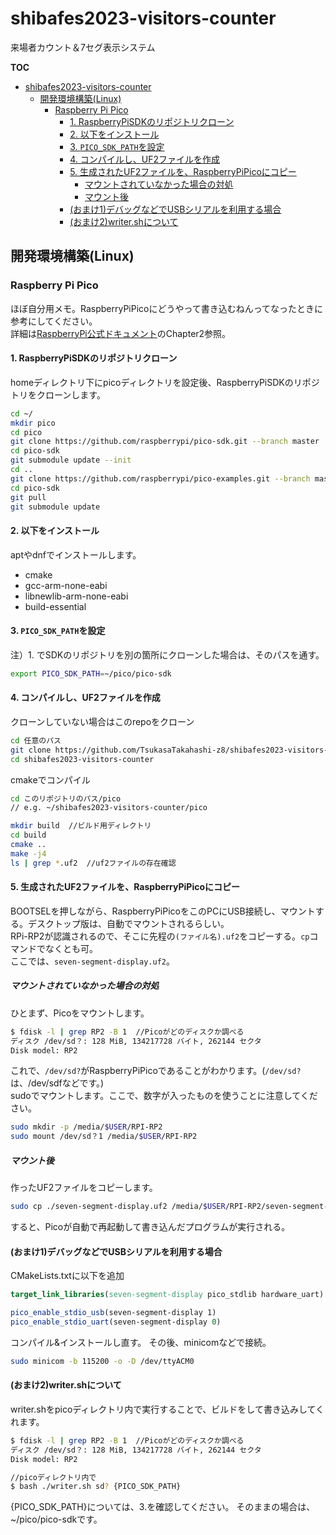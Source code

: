 # shibafes2023-visitors-counter

来場者カウント＆7セグ表示システム  

**TOC**  

<!-- @import "[TOC]" {cmd="toc" depthFrom=1 depthTo=6 orderedList=false} -->

<!-- code_chunk_output -->

- [shibafes2023-visitors-counter](#shibafes2023-visitors-counter)
  - [開発環境構築(Linux)](#開発環境構築linux)
    - [Raspberry Pi Pico](#raspberry-pi-pico)
      - [1. RaspberryPiSDKのリポジトリクローン](#1-raspberrypisdkのリポジトリクローン)
      - [2. 以下をインストール](#2-以下をインストール)
      - [3. `PICO_SDK_PATH`を設定](#3-pico_sdk_pathを設定)
      - [4. コンパイルし、UF2ファイルを作成](#4-コンパイルし-uf2ファイルを作成)
      - [5. 生成されたUF2ファイルを、RaspberryPiPicoにコピー](#5-生成されたuf2ファイルを-raspberrypipicoにコピー)
        - [マウントされていなかった場合の対処](#マウントされていなかった場合の対処)
        - [マウント後](#マウント後)
      - [(おまけ1)デバッグなどでUSBシリアルを利用する場合](#おまけ1デバッグなどでusbシリアルを利用する場合)
      - [(おまけ2)writer.shについて](#おまけ2writershについて)

<!-- /code_chunk_output -->

## 開発環境構築(Linux)

### Raspberry Pi Pico

ほぼ自分用メモ。RaspberryPiPicoにどうやって書き込むねんってなったときに参考にしてください。  
詳細は[RaspberryPi公式ドキュメント](https://datasheets.raspberrypi.com/pico/getting-started-with-pico.pdf)のChapter2参照。

#### 1. RaspberryPiSDKのリポジトリクローン

homeディレクトリ下にpicoディレクトリを設定後、RaspberryPiSDKのリポジトリをクローンします。

```bash
cd ~/
mkdir pico
cd pico
git clone https://github.com/raspberrypi/pico-sdk.git --branch master
cd pico-sdk
git submodule update --init
cd ..
git clone https://github.com/raspberrypi/pico-examples.git --branch master
cd pico-sdk
git pull
git submodule update
```

#### 2. 以下をインストール

aptやdnfでインストールします。

- cmake
- gcc-arm-none-eabi
- libnewlib-arm-none-eabi
- build-essential

#### 3. `PICO_SDK_PATH`を設定

注）1. でSDKのリポジトリを別の箇所にクローンした場合は、そのパスを通す。  

```bash
export PICO_SDK_PATH=~/pico/pico-sdk
```

#### 4. コンパイルし、UF2ファイルを作成

クローンしていない場合はこのrepoをクローン

```bash
cd 任意のパス
git clone https://github.com/TsukasaTakahashi-z8/shibafes2023-visitors-counter.git --branch main
cd shibafes2023-visitors-counter
```

cmakeでコンパイル

```bash
cd このリポジトリのパス/pico
// e.g. ~/shibafes2023-visitors-counter/pico

mkdir build  //ビルド用ディレクトリ
cd build
cmake ..
make -j4
ls | grep *.uf2  //uf2ファイルの存在確認
```

#### 5. 生成されたUF2ファイルを、RaspberryPiPicoにコピー

BOOTSELを押しながら、RaspberryPiPicoをこのPCにUSB接続し、マウントする。デスクトップ版は、自動でマウントされるらしい。  
RPi-RP2が認識されるので、そこに先程の`(ファイル名).uf2`をコピーする。`cp`コマンドでなくとも可。  
ここでは、`seven-segment-display.uf2`。  

##### マウントされていなかった場合の対処

ひとまず、Picoをマウントします。

```bash
$ fdisk -l | grep RP2 -B 1  //Picoがどのディスクか調べる
ディスク /dev/sd？: 128 MiB, 134217728 バイト, 262144 セクタ
Disk model: RP2 
```

これで、`/dev/sd?`がRaspberryPiPicoであることがわかります。(`/dev/sd?`は、/dev/sdfなどです。)  
sudoでマウントします。ここで、数字が入ったものを使うことに注意してください。

```bash
sudo mkdir -p /media/$USER/RPI-RP2
sudo mount /dev/sd？1 /media/$USER/RPI-RP2
```

##### マウント後


作ったUF2ファイルをコピーします。

```bash
sudo cp ./seven-segment-display.uf2 /media/$USER/RPI-RP2/seven-segment-display.uf2
```

すると、Picoが自動で再起動して書き込んだプログラムが実行される。

#### (おまけ1)デバッグなどでUSBシリアルを利用する場合

CMakeLists.txtに以下を追加

```CMake
target_link_libraries(seven-segment-display pico_stdlib hardware_uart) # 引数にhardware_uartを追加した。

pico_enable_stdio_usb(seven-segment-display 1)
pico_enable_stdio_uart(seven-segment-display 0)
```

コンパイル&インストールし直す。
その後、minicomなどで接続。

```bash
sudo minicom -b 115200 -o -D /dev/ttyACM0
```

#### (おまけ2)writer.shについて

writer.shをpicoディレクトリ内で実行することで、ビルドをして書き込みしてくれます。

```bash
$ fdisk -l | grep RP2 -B 1  //Picoがどのディスクか調べる
ディスク /dev/sd？: 128 MiB, 134217728 バイト, 262144 セクタ
Disk model: RP2 

//picoディレクトリ内で
$ bash ./writer.sh sd? {PICO_SDK_PATH}
```

{PICO_SDK_PATH}については、3.を確認してください。
そのままの場合は、~/pico/pico-sdkです。
